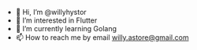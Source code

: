 - 👋 Hi, I’m @willyhystor
- 👀 I’m interested in Flutter
- 🌱 I’m currently learning Golang
- 📫 How to reach me by email willy.astore@gmail.com

<!---
willyhystor/willyhystor is a ✨ special ✨ repository because its `README.md` (this file) appears on your GitHub profile.
You can click the Preview link to take a look at your changes.
--->

